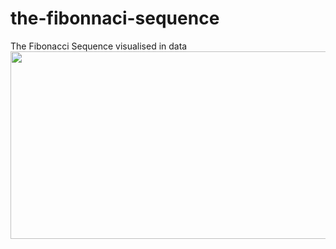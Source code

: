 # the-fibonnaci-sequence
The Fibonacci Sequence visualised in data
  <img src="https://media.giphy.chttps://dominic-simpson.co.uk/wp-content/uploads/2025/03/bothsunflowerimages_photoshop.jpg" width="600" height="300"/>

